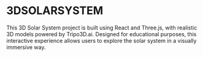 # 3DSOLARSYSTEM
This 3D Solar System project is built using React and Three.js, with realistic 3D models powered by Tripo3D.ai. Designed for educational purposes, this interactive experience allows users to explore the solar system in a visually immersive way.

